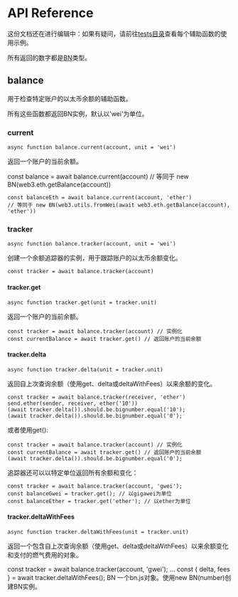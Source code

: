 # API Reference
这份文档还在进行编辑中：如果有疑问，请前往[tests目录](https://github.com/OpenZeppelin/openzeppelin-test-helpers/tree/master/test/src)查看每个辅助函数的使用示例。

所有返回的数字都是[BN](https://github.com/indutny/bn.js)类型。

## balance
用于检查特定账户的以太币余额的辅助函数。

所有这些函数都返回BN实例，默认以'wei'为单位。

### current
```
async function balance.current(account, unit = 'wei')
```
返回一个账户的当前余额。

const balance = await balance.current(account)
// 等同于 new BN(web3.eth.getBalance(account))

```
const balanceEth = await balance.current(account, 'ether')
// 等同于 new BN(web3.utils.fromWei(await web3.eth.getBalance(account), 'ether'))
```

### tracker
```
async function balance.tracker(account, unit = 'wei')
```
创建一个余额追踪器的实例，用于跟踪账户的以太币余额变化。

```
const tracker = await balance.tracker(account)

```

#### tracker.get
```
async function tracker.get(unit = tracker.unit)
```
返回一个账户的当前余额。

```
const tracker = await balance.tracker(account) // 实例化
const currentBalance = await tracker.get() // 返回账户的当前余额
```

#### tracker.delta
```
async function tracker.delta(unit = tracker.unit)
```
返回自上次查询余额（使用get、delta或deltaWithFees）以来余额的变化。

```
const tracker = await balance.tracker(receiver, 'ether')
send.ether(sender, receiver, ether('10'))
(await tracker.delta()).should.be.bignumber.equal('10');
(await tracker.delta()).should.be.bignumber.equal('0');
```

或者使用get():
```
const tracker = await balance.tracker(account) // 实例化
const currentBalance = await tracker.get() // 返回账户的当前余额
(await tracker.delta()).should.be.bignumber.equal('0');
```

追踪器还可以以特定单位返回所有余额和变化：

```
const tracker = await balance.tracker(account, 'gwei');
const balanceGwei = tracker.get(); // 以gigawei为单位
const balanceEther = tracker.get('ether'); // 以ether为单位
```

#### tracker.deltaWithFees
```
async function tracker.deltaWithFees(unit = tracker.unit)
```


返回一个包含自上次查询余额（使用get、delta或deltaWithFees）以来余额变化和支付的燃气费用的对象。

const tracker = await balance.tracker(account, 'gwei');
...
const { delta, fees } = await tracker.deltaWithFees();
BN
一个bn.js对象。使用new BN(number)创建BN实例。
